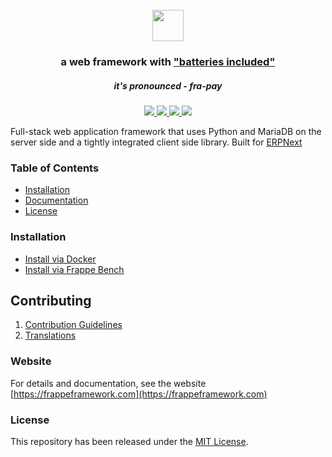 <div align="center">
    <h1>
        <br>
        <a href="https://frappeframework.com">
            <img src=".github/frappe-framework-logo.svg" height="50">
        </a>
    </h1>
    <h3>
        a web framework with <a href="https://www.youtube.com/watch?v=LOjk3m0wTwg">"batteries included"</a>
    </h3>
    <h5>
        it's pronounced - <em>fra-pay</em>
    </h5>
</div>

<div align="center">
    <a href="https://github.com/frappe/frappe/actions/workflows/ci-tests.yml">
        <img src="https://github.com/frappe/frappe/actions/workflows/ci-tests.yml/badge.svg?branch=develop">
    </a>
    <a href='https://frappeframework.com/docs'>
        <img src='https://img.shields.io/badge/docs-📖-7575FF.svg?style=flat-square'/>
    </a>
	<a href='https://www.codetriage.com/frappe/frappe'>
		<img src='https://www.codetriage.com/frappe/frappe/badges/users.svg'>
	</a>
    <a href='https://coveralls.io/github/frappe/frappe?branch=develop'>
        <img src='https://coveralls.io/repos/github/frappe/frappe/badge.svg?branch=develop'>
    </a>
	
</div>



Full-stack web application framework that uses Python and MariaDB on the server side and a tightly integrated client side library. Built for [ERPNext](https://erpnext.com)

### Table of Contents
* [Installation](https://frappeframework.com/docs/user/en/installation)
* [Documentation](https://frappeframework.com/docs)
* [License](#license)

### Installation

* [Install via Docker](https://github.com/frappe/frappe_docker)
* [Install via Frappe Bench](https://github.com/frappe/bench)

## Contributing

1. [Contribution Guidelines](https://github.com/frappe/erpnext/wiki/Contribution-Guidelines)
1. [Translations](https://translate.erpnext.com)

### Website

For details and documentation, see the website
[https://frappeframework.com](https://frappeframework.com)

### License
This repository has been released under the [MIT License](LICENSE).


